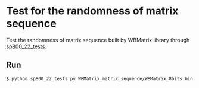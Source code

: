 # Test for the randomness of matrix sequence

Test the randomness of matrix sequence built by WBMatrix library through [sp800_22_tests](https://github.com/dj-on-github/sp800_22_tests).

## Run
```
$ python sp800_22_tests.py WBMatrix_matrix_sequence/WBMatrix_8bits.bin
```